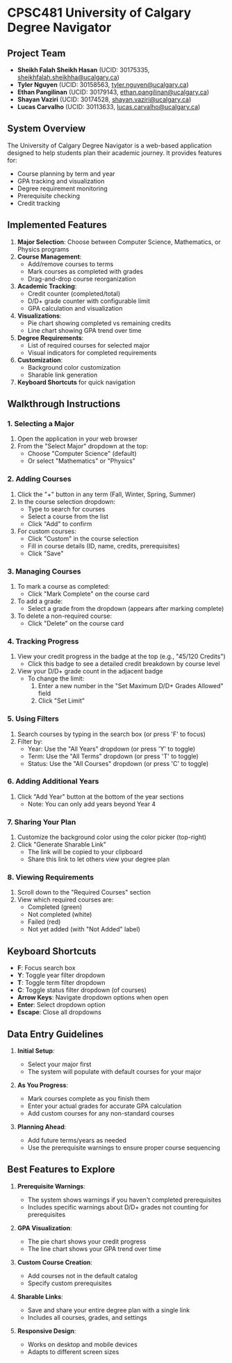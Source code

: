# CPSC481 University of Calgary Degree Navigator

## Project Team
- **Sheikh Falah Sheikh Hasan** (UCID: 30175335, sheikhfalah.sheikhha@ucalgary.ca)
- **Tyler Nguyen** (UCID: 30158563, tyler.nguyen@ucalgary.ca)
- **Ethan Pangilinan** (UCID: 30179143, ethan.pangilinan@ucalgary.ca)
- **Shayan Vaziri** (UCID: 30174528, shayan.vaziri@ucalgary.ca)
- **Lucas Carvalho** (UCID: 30113633, lucas.carvalho@ucalgary.ca)

## System Overview
The University of Calgary Degree Navigator is a web-based application designed to help students plan their academic journey. It provides features for:
- Course planning by term and year
- GPA tracking and visualization
- Degree requirement monitoring
- Prerequisite checking
- Credit tracking

## Implemented Features
1. **Major Selection**: Choose between Computer Science, Mathematics, or Physics programs
2. **Course Management**:
   - Add/remove courses to terms
   - Mark courses as completed with grades
   - Drag-and-drop course reorganization
3. **Academic Tracking**:
   - Credit counter (completed/total)
   - D/D+ grade counter with configurable limit
   - GPA calculation and visualization
4. **Visualizations**:
   - Pie chart showing completed vs remaining credits
   - Line chart showing GPA trend over time
5. **Degree Requirements**:
   - List of required courses for selected major
   - Visual indicators for completed requirements
6. **Customization**:
   - Background color customization
   - Sharable link generation
7. **Keyboard Shortcuts** for quick navigation

## Walkthrough Instructions

### 1. Selecting a Major
1. Open the application in your web browser
2. From the "Select Major" dropdown at the top:
   - Choose "Computer Science" (default)
   - Or select "Mathematics" or "Physics"

### 2. Adding Courses
1. Click the "+" button in any term (Fall, Winter, Spring, Summer)
2. In the course selection dropdown:
   - Type to search for courses
   - Select a course from the list
   - Click "Add" to confirm
3. For custom courses:
   - Click "Custom" in the course selection
   - Fill in course details (ID, name, credits, prerequisites)
   - Click "Save"

### 3. Managing Courses
1. To mark a course as completed:
   - Click "Mark Complete" on the course card
2. To add a grade:
   - Select a grade from the dropdown (appears after marking complete)
3. To delete a non-required course:
   - Click "Delete" on the course card

### 4. Tracking Progress
1. View your credit progress in the badge at the top (e.g., "45/120 Credits")
   - Click this badge to see a detailed credit breakdown by course level
2. View your D/D+ grade count in the adjacent badge
   - To change the limit: 
     1. Enter a new number in the "Set Maximum D/D+ Grades Allowed" field
     2. Click "Set Limit"

### 5. Using Filters
1. Search courses by typing in the search box (or press 'F' to focus)
2. Filter by:
   - Year: Use the "All Years" dropdown (or press 'Y' to toggle)
   - Term: Use the "All Terms" dropdown (or press 'T' to toggle)
   - Status: Use the "All Courses" dropdown (or press 'C' to toggle)

### 6. Adding Additional Years
1. Click "Add Year" button at the bottom of the year sections
   - Note: You can only add years beyond Year 4

### 7. Sharing Your Plan
1. Customize the background color using the color picker (top-right)
2. Click "Generate Sharable Link"
   - The link will be copied to your clipboard
   - Share this link to let others view your degree plan

### 8. Viewing Requirements
1. Scroll down to the "Required Courses" section
2. View which required courses are:
   - Completed (green)
   - Not completed (white)
   - Failed (red)
   - Not yet added (with "Not Added" label)

## Keyboard Shortcuts
- **F**: Focus search box
- **Y**: Toggle year filter dropdown
- **T**: Toggle term filter dropdown
- **C**: Toggle status filter dropdown (of courses)
- **Arrow Keys**: Navigate dropdown options when open
- **Enter**: Select dropdown option
- **Escape**: Close all dropdowns

## Data Entry Guidelines
1. **Initial Setup**:
   - Select your major first
   - The system will populate with default courses for your major

2. **As You Progress**:
   - Mark courses complete as you finish them
   - Enter your actual grades for accurate GPA calculation
   - Add custom courses for any non-standard courses

3. **Planning Ahead**:
   - Add future terms/years as needed
   - Use the prerequisite warnings to ensure proper course sequencing

## Best Features to Explore
1. **Prerequisite Warnings**:
   - The system shows warnings if you haven't completed prerequisites
   - Includes specific warnings about D/D+ grades not counting for prerequisites

2. **GPA Visualization**:
   - The pie chart shows your credit progress
   - The line chart shows your GPA trend over time

3. **Custom Course Creation**:
   - Add courses not in the default catalog
   - Specify custom prerequisites

4. **Sharable Links**:
   - Save and share your entire degree plan with a single link
   - Includes all courses, grades, and settings

5. **Responsive Design**:
   - Works on desktop and mobile devices
   - Adapts to different screen sizes
